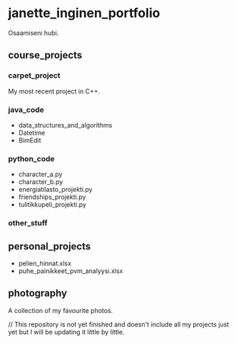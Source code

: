 # janette_inginen_portfolio
Osaamiseni hubi.

## course_projects
### carpet_project
My most recent project in C++.

### java_code
* data_structures_and_algorithms
* Datetime
* BimEdit


### python_code
* character_a.py
* character_b.py
* energiatilasto_projekti.py
* friendships_projekti.py
* tulitikkupeli_projekti.py

### other_stuff

## personal_projects
* pelien_hinnat.xlsx
* puhe_painikkeet_pvm_analyysi.xlsx

## photography
A collection of my favourite photos.


// This repository is not yet finished and doesn't include all my projects just yet but I will be updating it little by little.

